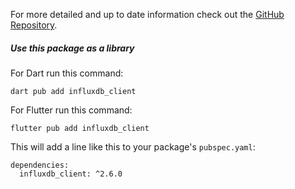 For more detailed and up to date information check out the [GitHub Repository](https://github.com/influxdata/influxdb-client-dart).

##### Use this package as a library

For Dart run this command:

```
dart pub add influxdb_client
```

For Flutter run this command:

```
flutter pub add influxdb_client
```

This will add a line like this to your package's `pubspec.yaml`:

```
dependencies:
  influxdb_client: ^2.6.0
```
